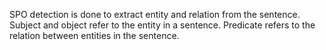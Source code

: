 SPO detection is done to extract entity and relation from the sentence.
Subject and object refer to the entity in a sentence.
Predicate refers to the relation between entities in the sentence.
